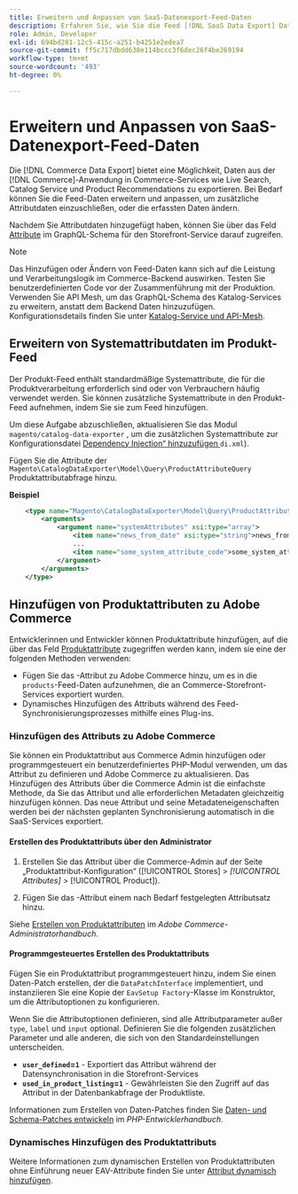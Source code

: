 ```yaml
---
title: Erweitern und Anpassen von SaaS-Datenexport-Feed-Daten
description: Erfahren Sie, wie Sie die Feed [!DNL SaaS Data Export] Daten erweitern und anpassen.
role: Admin, Developer
exl-id: 694bd281-12c5-415c-a251-b4251e2edea7
source-git-commit: ff5c717dbdd638e114bccc3f6dec26f4be269194
workflow-type: tm+mt
source-wordcount: '493'
ht-degree: 0%

---
```


# Erweitern und Anpassen von SaaS-Datenexport-Feed-Daten

Die [!DNL Commerce Data Export] bietet eine Möglichkeit, Daten aus der [!DNL Commerce]-Anwendung in Commerce-Services wie Live Search, Catalog Service und Product Recommendations zu exportieren. Bei Bedarf können Sie die Feed-Daten erweitern und anpassen, um zusätzliche Attributdaten einzuschließen, oder die erfassten Daten ändern.

Nachdem Sie Attributdaten hinzugefügt haben, können Sie über das Feld [Attribute](https://developer.adobe.com/commerce/webapi/graphql/schema/catalog-service/queries/products/#productviewattribute-type) im GraphQL-Schema für den Storefront-Service darauf zugreifen.

>[!NOTE]
>
>Das Hinzufügen oder Ändern von Feed-Daten kann sich auf die Leistung und Verarbeitungslogik im Commerce-Backend auswirken. Testen Sie benutzerdefinierten Code vor der Zusammenführung mit der Produktion. Verwenden Sie API Mesh, um das GraphQL-Schema des Katalog-Services zu erweitern, anstatt dem Backend Daten hinzuzufügen. Konfigurationsdetails finden Sie unter [Katalog-Service und API-Mesh](../catalog-service/mesh.md).

## Erweitern von Systemattributdaten im Produkt-Feed

Der Produkt-Feed enthält standardmäßige Systemattribute, die für die Produktverarbeitung erforderlich sind oder von Verbrauchern häufig verwendet werden. Sie können zusätzliche Systemattribute in den Produkt-Feed aufnehmen, indem Sie sie zum Feed hinzufügen.

Um diese Aufgabe abzuschließen, aktualisieren Sie das Modul `magento/catalog-data-exporter` , um die zusätzlichen Systemattribute zur Konfigurationsdatei [Dependency Injection“ hinzuzufügen &#x200B;](https://developer.adobe.com/commerce/php/development/build/dependency-injection-file/)`di.xml`).

Fügen Sie die Attribute der `Magento\CatalogDataExporter\Model\Query\ProductAttributeQuery` Produktattributabfrage hinzu.

**Beispiel**

```xml
    <type name="Magento\CatalogDataExporter\Model\Query\ProductAttributeQuery">
        <arguments>
            <argument name="systemAttributes" xsi:type="array">
                <item name="news_from_date" xsi:type="string">news_from_date</item>
                ...
                <item name="some_system_attribute_code">some_system_attribute_code</item>
            </argument>
        </arguments>
    </type>
```

## Hinzufügen von Produktattributen zu Adobe Commerce

Entwicklerinnen und Entwickler können Produktattribute hinzufügen, auf die über das Feld [Produktattribute](https://developer.adobe.com/commerce/webapi/graphql/schema/catalog-service/queries/products/#output-fields) zugegriffen werden kann, indem sie eine der folgenden Methoden verwenden:

- Fügen Sie das -Attribut zu Adobe Commerce hinzu, um es in die `products`-Feed-Daten aufzunehmen, die an Commerce-Storefront-Services exportiert wurden.
- Dynamisches Hinzufügen des Attributs während des Feed-Synchronisierungsprozesses mithilfe eines Plug-ins.

### Hinzufügen des Attributs zu Adobe Commerce

Sie können ein Produktattribut aus Commerce Admin hinzufügen oder programmgesteuert ein benutzerdefiniertes PHP-Modul verwenden, um das Attribut zu definieren und Adobe Commerce zu aktualisieren. Das Hinzufügen des Attributs über die Commerce Admin ist die einfachste Methode, da Sie das Attribut und alle erforderlichen Metadaten gleichzeitig hinzufügen können. Das neue Attribut und seine Metadateneigenschaften werden bei der nächsten geplanten Synchronisierung automatisch in die SaaS-Services exportiert.

#### Erstellen des Produktattributs über den Administrator

1. Erstellen Sie das Attribut über die Commerce-Admin auf der Seite „Produktattribut-Konfiguration“ ([!UICONTROL Stores] > *[!UICONTROL Attributes]* > [!UICONTROL Product]).

1. Fügen Sie das -Attribut einem nach Bedarf festgelegten Attributsatz hinzu.

Siehe [Erstellen von Produktattributen](https://experienceleague.adobe.com/de/docs/commerce-admin/catalog/product-attributes/create/attribute-product-create) im *Adobe Commerce-Administratorhandbuch*.

#### Programmgesteuertes Erstellen des Produktattributs

Fügen Sie ein Produktattribut programmgesteuert hinzu, indem Sie einen Daten-Patch erstellen, der die `DataPatchInterface` implementiert, und instanziieren Sie eine Kopie der `EavSetup Factory`-Klasse im Konstruktor, um die Attributoptionen zu konfigurieren.

Wenn Sie die Attributoptionen definieren, sind alle Attributparameter außer `type`, `label` und `input` optional. Definieren Sie die folgenden zusätzlichen Parameter und alle anderen, die sich von den Standardeinstellungen unterscheiden.

- **`user_defined`=`1`** - Exportiert das Attribut während der Datensynchronisation in die Storefront-Services
- **`used_in_product_listing`=`1`** - Gewährleisten Sie den Zugriff auf das Attribut in der Datenbankabfrage der Produktliste.

Informationen zum Erstellen von Daten-Patches finden Sie [Daten- und Schema-Patches entwickeln](https://developer.adobe.com/commerce/php/development/components/declarative-schema/patches/) im *PHP-Entwicklerhandbuch*.

### Dynamisches Hinzufügen des Produktattributs

Weitere Informationen zum dynamischen Erstellen von Produktattributen ohne Einführung neuer EAV-Attribute finden Sie unter [Attribut dynamisch hinzufügen](add-attribute-dynamically.md).
